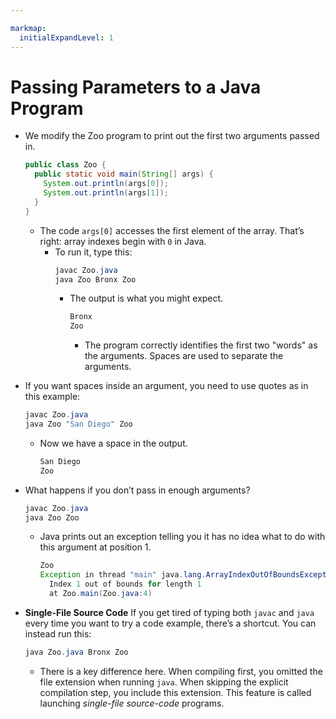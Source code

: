 ```yaml
---

markmap:
  initialExpandLevel: 1
---
```

# **Passing Parameters to a Java Program**
- We modify the Zoo program to print out the first two
 arguments passed in.
  ```java
  public class Zoo {
    public static void main(String[] args) {
      System.out.println(args[0]);
      System.out.println(args[1]);
    }
  }
  ```
  - The code `args[0]` accesses the first element of the array. 
  That’s right: array indexes begin with `0` in Java.
    - To run it, type this:
      ```java
      javac Zoo.java
      java Zoo Bronx Zoo
      ```
      - The output is what you might expect.
        ```java
        Bronx
        Zoo
        ```
        - The program correctly identifies the first two "words" as the
        arguments. Spaces are used to separate the arguments. 
- If you want spaces inside an argument, you 
need to use quotes as in this example:
  ```java
  javac Zoo.java
  java Zoo "San Diego" Zoo
  ```
  - Now we have a space in the output.
    ```java
    San Diego
    Zoo
    ```

- What happens if you don’t pass in enough arguments?
  ```java
  javac Zoo.java
  java Zoo Zoo
  ```
  - Java prints out an exception telling you it has no idea what to do with this argument at position 1.
    ```java
    Zoo
    Exception in thread "main" java.lang.ArrayIndexOutOfBoundsException:
      Index 1 out of bounds for length 1
      at Zoo.main(Zoo.java:4)
    ```
- **Single-File Source Code**
If you get tired of typing both `javac` and `java` every time you want
to try a code example, there’s a shortcut. You can instead run this:
  ```java
  java Zoo.java Bronx Zoo
  ```
  - There is a key difference here. When compiling first, you
  omitted the file extension when running `java`. When skipping
  the explicit compilation step, you include this extension. This
  feature is called launching _single-file source-code_ programs.